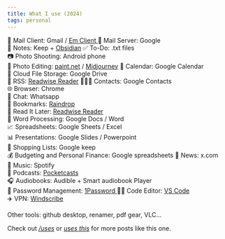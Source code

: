 ```yaml
---
title: What I use (2024)
tags: personal
---
```


📨 Mail Client: Gmail / [Em Client ](https://www.emclient.com/)
📮 Mail Server: Google  
📝 Notes: Keep + [Obsidian](https://obsidian.md/)
✅ To-Do: .txt files  
📷 Photo Shooting: Android phone  
🎨 Photo Editing: [paint.net](https://www.getpaint.net/) / [Midjourney](https://www.midjourney.com/imagine)
📆 Calendar: Google Calendar  
📁 Cloud File Storage: Google Drive  
📖 RSS: [Readwise Reader](https://readwise.io/)
🙍🏻‍♂️ Contacts: Google Contacts  
🌐 Browser: Chrome  
💬 Chat: Whatsapp  
🔖 Bookmarks: [Raindrop](https://app.raindrop.io/)    
📑 Read It Later: [Readwise Reader](https://readwise.io/)   
📜 Word Processing: Google Docs / Word  
📈 Spreadsheets: Google Sheets / Excel  
📊 Presentations: Google Slides / Powerpoint  
🛒 Shopping Lists: Google keep  
💰 Budgeting and Personal Finance: Google spreadsheets
📰 News: x.com  
🎵 Music: Spotify  
🎤 Podcasts: [Pocketcasts](https://play.pocketcasts.com/)  
🎧 Audiobooks: Audible + Smart audiobook Player  
🔐 Password Management: [1Password ](https://my.1password.eu/) 
🧑‍💻 Code Editor: [VS Code](https://code.visualstudio.com/)  
✈️ VPN: [Windscribe](https://windscribe.com/)

Other tools: github desktop, renamer, pdf gear, VLC...


Check out <a href="https://uses.tech/" target="_blank" rel="noopener"><em>/uses</em></a> or <a href="https://usesthis.com/" target="_blank" rel="noopener"><em>uses this</em></a> for more posts like this one.